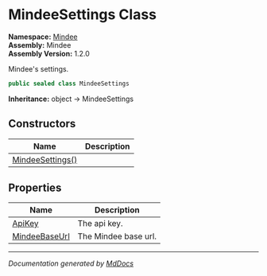 ﻿<!--  
  <auto-generated>   
    The contents of this file were generated by a tool.  
    Changes to this file may be list if the file is regenerated  
  </auto-generated>   
-->

# MindeeSettings Class

**Namespace:** [Mindee](../index.md)  
**Assembly:** Mindee  
**Assembly Version:** 1.2.0

Mindee's settings.

```csharp
public sealed class MindeeSettings
```

**Inheritance:** object → MindeeSettings

## Constructors

| Name                                      | Description |
| ----------------------------------------- | ----------- |
| [MindeeSettings()](constructors/index.md) |             |

## Properties

| Name                                         | Description          |
| -------------------------------------------- | -------------------- |
| [ApiKey](properties/ApiKey.md)               | The api key.         |
| [MindeeBaseUrl](properties/MindeeBaseUrl.md) | The Mindee base url. |

___

*Documentation generated by [MdDocs](https://github.com/ap0llo/mddocs)*
